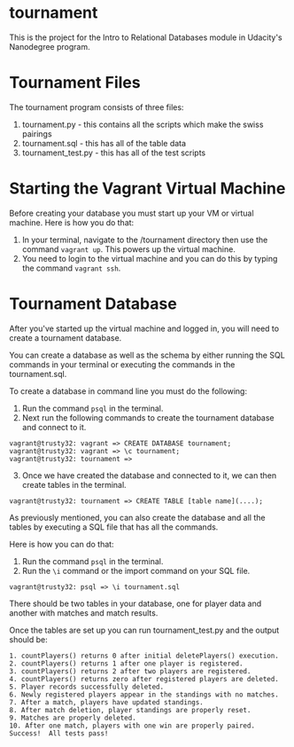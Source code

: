 # tournament

This is the project for the Intro to Relational Databases module in Udacity's Nanodegree program.

# Tournament Files

The tournament program consists of three files:

1. tournament.py - this contains all the scripts which make the swiss pairings
2. tournament.sql - this has all of the table data
3. tournament_test.py - this has all of the test scripts

# Starting the Vagrant Virtual Machine

Before creating your database you must start up your VM or virtual machine. Here is how you do that:

1. In your terminal, navigate to the /tournament directory then use the command ```vagrant up```. This powers up the virtual machine.
2. You need to login to the virtual machine and you can do this by typing the command ```vagrant ssh```.

# Tournament Database

After you've started up the virtual machine and logged in, you will need to create a tournament database.

You can create a database as well as the schema by either running the SQL commands in your terminal or executing the commands in the tournament.sql.

To create a database in command line you must do the following:

1. Run the command ```psql``` in the terminal.
2. Next run the following commands to create the tournament database and connect to it.

```
vagrant@trusty32: vagrant => CREATE DATABASE tournament;
vagrant@trusty32: vagrant => \c tournament;
vagrant@trusty32: tournament =>
```

3. Once we have created the database and connected to it, we can then create tables in the terminal.
```
vagrant@trusty32: tournament => CREATE TABLE [table name](....);
```

As previously mentioned, you can also create the database and all the tables by executing a SQL file that has all the commands.

Here is how you can do that:

1. Run the command ```psql``` in the terminal.
2. Run the ```\i``` command or the import command on your SQL file.
```
vagrant@trusty32: psql => \i tournament.sql
```

There should be two tables in your database, one for player data and another with matches and match results.

Once the tables are set up you can run tournament_test.py and the output should be:

```
1. countPlayers() returns 0 after initial deletePlayers() execution.
2. countPlayers() returns 1 after one player is registered.
3. countPlayers() returns 2 after two players are registered.
4. countPlayers() returns zero after registered players are deleted.
5. Player records successfully deleted.
6. Newly registered players appear in the standings with no matches.
7. After a match, players have updated standings.
8. After match deletion, player standings are properly reset.
9. Matches are properly deleted.
10. After one match, players with one win are properly paired.
Success!  All tests pass!
```
